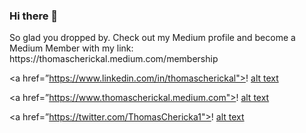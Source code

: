 ### Hi there 👋

<!--
**thomascherickal/thomascherickal** is a ✨ _special_ ✨ repository because its `README.md` (this file) appears on your GitHub profile.

Here are some ideas to get you started:

![Thomas’ GitHub stats](https://github-readme-stats.vercel.app/api?username=thomascherickal&theme=synthwave&show_icons=true “Thomas’ GitHub Stats”)

![Top Langs](https://github-readme-stats.vercel.app/api/top-langs/?username=thomascherickal&theme=synthwave “Thomas’ Top Languages Card”)

<img src=”spaceman.png” alt=”alt text” width=”200"/>

- 🔭 I’m currently working on Quantum Computing AI/ML Dynamical Systems
- 🌱 I’m currently learning F# and DDD, particularly, how you can build DDD into F# to build more agile software.
- 👯 I’m looking to collaborate on Python or Julia projects.
- 🤔 I’m looking for help with my current job situation (none).
- 💬 Ask me about Python, Julia, Quantum Mechanics, Optimization, and Algorithms. Prefer Python for application.
- 📫 How to reach me: thomascherickal@gmail.com
- 😄 Pronouns: he/him
- ⚡ Fun fact: I have played the violin since 1998 but still remain at 6th grade level because I never gave it priority (had other serious jobs).
--> So glad you dropped by. Check out my Medium profile and become a Medium Member with my link: 
<br>
https://thomascherickal.medium.com/membership
<br>

<a href=”https://www.linkedin.com/in/thomascherickal">! [alt text](https://img.shields.io/badge/-LinkedIn-0e76a8?style=plastic&logo=linkedIn) </a>

<a href=”https://www.thomascherickal.medium.com">! [alt text](https://img.shields.io/badge/-Medium?style=plastic&logo=medium) </a>

<a href=”https://twitter.com/ThomasChericka1">! [alt text](https://img.shields.io/badge/-Twitter-1DA1F2?style=plastic&logo=Twitter) </a>
